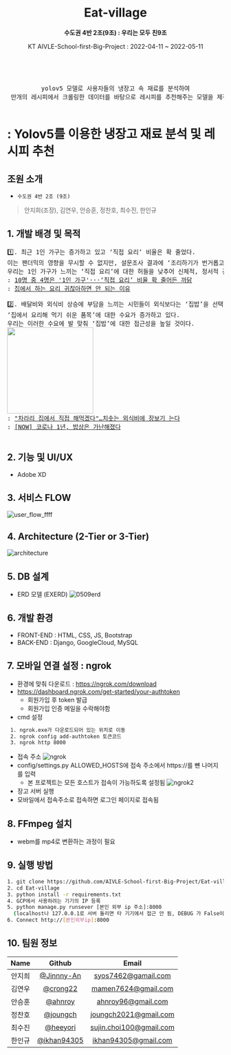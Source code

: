 <div align="center">
 <h1>Eat-village</h1>
 </p>
 <p align="center">
  <b>수도권 4반 2조(9조) : 우리는 모두 친9조</b>
 </p>
 <p align="center">
  KT AIVLE-School-first-Big-Project : 2022-04-11 ~ 2022-05-11 </p><br><br>
  
 <pre align="center"> 
 yolov5 모델로 사용자들의 냉장고 속 재료를 분석하여 
 만개의 레시피에서 크롤링한 데이터를 바탕으로 레시피를 추천해주는 모델을 제작하였습니다.
 </pre>
</div>

# : Yolov5를 이용한 냉장고 재료 분석 및 레시피 추천
## 조원 소개
- `수도권 4반 2조 (9조)`
> 안지희(조장), 김연우, 안승훈, 정찬호, 최수진, 한인규

## 1. 개발 배경 및 목적
<pre>
1️⃣. 최근 1인 가구는 증가하고 있고 ‘직접 요리’ 비율은 확 줄었다. 
이는 팬더믹의 영향을 무시할 수 없지만, 설문조사 결과에 ‘조리하기가 번거롭고 귀찮아서’가 랭크되었다. 
우리는 1인 가구가 느끼는 ‘직접 요리’에 대한 허들을 낮추어 신체적, 정서적 건강을 도모할 것을 기대한다.
: <a href='https://www.khan.co.kr/national/national-general/article/202111141025001'>10명 중 4명은 '1인 가구'···‘직접 요리’ 비율 확 줄어든 까닭</a>
: <a href='http://www.research-paper.co.kr/news/articleView.html?idxno=304066'>집에서 하는 요리 귀찮아하면 안 되는 이유</a>

2️⃣. 배달비와 외식비 상승에 부담을 느끼는 시민들이 외식보다는 ‘집밥’을 선택하면서 
‘집에서 요리해 먹기 쉬운 품목’에 대한 수요가 증가하고 있다. 
우리는 이러한 수요에 발 맞춰 ‘집밥’에 대한 접근성을 높일 것이다.
<img src='https://user-images.githubusercontent.com/58163606/167345170-2e6b482a-6114-46c0-95bf-6869f5111651.png' style="height: 200px;"/>
: <a href='https://www.sedaily.com/NewsVIew/264LO712H9'>"차라리 집에서 직접 해먹겠다"…치솟는 외식비에 장보기 는다</a>
: <a href='https://www.chosun.com/economy/market_trend/2021/01/07/MJFHEDVXTFGCNNOW34W7BIOFWA/'>[NOW] 코로나 1년, 밥상은 가난해졌다</a>

</pre>

## 2. 기능 및 UI/UX
- Adobe XD
## 3. 서비스 FLOW
![user_flow_ffff](https://user-images.githubusercontent.com/58163606/167354603-582cccff-bae4-4497-a9c3-6ebf364fdf0a.png)
## 4. Architecture (2-Tier or 3-Tier)
![architecture](https://user-images.githubusercontent.com/92066565/164602627-a2691519-a7b0-4a5e-8281-81bfcd189bbd.png)
## 5. DB 설계
- ERD 모델 (EXERD)
![0509erd](https://user-images.githubusercontent.com/58163606/167395199-1c13b56a-c54e-49e6-9e10-8bfc561bfd6d.png)
## 6. 개발 환경
- FRONT-END : HTML, CSS, JS, Bootstrap
- BACK-END : Django, GoogleCloud, MySQL
## 7. 모바일 연결 설정 : ngrok
- 환경에 맞춰 다운로드 : https://ngrok.com/download
- https://dashboard.ngrok.com/get-started/your-authtoken
  - 회원가입 후 token 발급
  - 회원가입 인증 메일을 수락해야함
- cmd 설정
 ``` bash
  1. ngrok.exe가 다운로드되어 있는 위치로 이동
  2. ngrok config add-authtoken 토큰코드
  3. ngrok http 8000
  ```
- 접속 주소
![ngrok](https://user-images.githubusercontent.com/58163606/167326887-1784dabf-21bc-4731-a622-676cb706ac60.png)
- config/settings.py ALLOWED_HOSTS에 접속 주소에서 https://를 뺸 나머지를 입력
  - 본 프로젝트는 모든 호스트가 접속이 가능하도록 설정됨
![ngrok2](https://user-images.githubusercontent.com/58163606/167327178-dab13f4a-c39a-43f0-923c-a23bbc1c91b0.png)
- 장고 서버 실행
- 모바일에서 접속주소로 접속하면 로그인 페이지로 접속됨
## 8. FFmpeg 설치
- webm를 mp4로 변환하는 과정이 필요
## 9. 실행 방법
``` bash
1. git clone https://github.com/AIVLE-School-first-Big-Project/Eat-village.git
2. cd Eat-village
3. python install -r requirements.txt
4. GCP에서 사용하려는 기기의 IP 등록
5. python manage.py runsever [본인 외부 ip 주소]:8000
  (localhost나 127.0.0.1로 서버 돌리면 타 기기에서 접근 안 됨, DEBUG 가 False이므로 settings- allowed host에 본인 ip 추가)
6. Connect http://[본인외부ip]:8000
```
## 10. 팀원 정보
| Name | Github | Email |
|:---:|:---:|:---:|
|안지희|[@Jinnny-An](https://github.com/Jinnny-An)|syos7462@gamail.com|
|김연우|[@crong22](https://github.com/crong22)|mamen7624@gmail.com|
|안승훈|[@ahnroy](https://github.com/ahnroy)|ahnroy96@gmail.com|
|정찬호|[@joungch](https://github.com/joungch)|joungch2021@gmail.com|
|최수진|[@heeyori](https://github.com/heeyori)|sujin.choi100@gmail.com|
|한인규|[@ikhan94305](https://github.com/ikhan94305)|ikhan94305@gmail.com|
